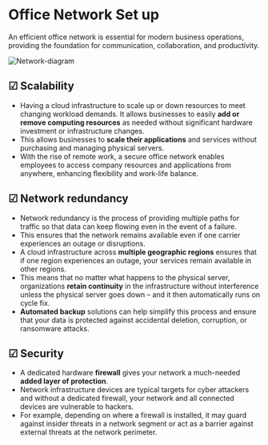 # Office Network Set up

An efficient office network is essential for modern business operations, providing the foundation for communication, collaboration, and productivity. 

![Network-diagram](https://github.com/zyusuf88/Devops_co/assets/97973445/d10951d8-73fa-4c38-ba79-b6495666efd0)




##  &#x2611; Scalability 
- Having a cloud infrastructure to scale up or down resources to meet changing workload demands. It allows businesses to easily **add or remove computing resources** as needed without significant hardware investment or infrastructure changes. 
- This allows businesses to **scale their applications** and services without purchasing and managing physical servers. 
- With the rise of remote work, a secure office network enables employees to access company resources and applications from anywhere, enhancing flexibility and work-life balance.

##  &#x2611; Network redundancy
 - Network redundancy is the process of providing multiple paths for traffic so that data can keep flowing even in the event of a failure.
 - This ensures that the network remains available even if one carrier experiences an outage or disruptions. 
 -  A cloud infrastructure across **multiple geographic regions** ensures that if one region experiences an outage, your services remain available in other regions. 
 - This means that no matter what happens to the physical server, organizations **retain continuity** in the infrastructure without interference unless the physical server goes down – and it then automatically runs on cycle fix.
 - **Automated backup** solutions can help simplify this process and ensure that your data is protected against accidental deletion, corruption, or ransomware attacks.

##  &#x2611; Security  

- A dedicated hardware **firewall** gives your network a much-needed **added layer of protection**. 
-  Network infrastructure devices are typical targets for cyber attackers and without a dedicated firewall, your network and all connected devices are vulnerable to hackers.
- For example, depending on where a firewall is installed, it may guard against insider threats in a network segment or act as a barrier against external threats at the network perimeter. 









